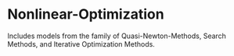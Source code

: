 # Nonlinear-Optimization

Includes models from the family of Quasi-Newton-Methods, Search Methods, and Iterative Optimization Methods.
